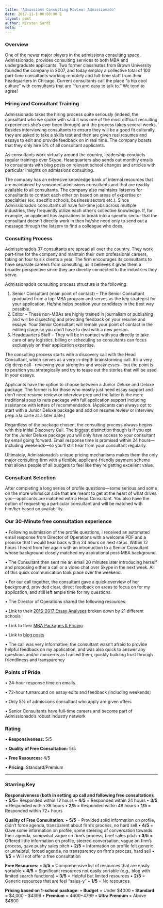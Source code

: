 ```yaml
---
title: 'Admissions Consulting Review: Admissionado'
date: 2017-11-1 00:00:00 Z
layout: post
author: Kirsten Sardi
meta: ''
--- 
```


### **Overview**
One of the newer major players in the admissions consulting space, Admissionado, provides consulting services to both MBA and undergraduate applicants.  Two former classmates from Brown University founded the company in 2007, and today employ a collective total of 100 part-time consultants working remotely and full-time staff from their headquarters in Chicago.  Current consultants call the place “a hip cool culture” with consultants that are “fun and easy to talk to.” We tend to agree! 

### **Hiring and Consultant Training**
Admissionado takes the hiring process quite seriously (indeed, the consultant who we spoke with said it was one of the most difficult recruiting experiences she’s ever been through) and the process takes several weeks.  Besides interviewing consultants to ensure they will be a good fit culturally, they are asked to take a skills test and then are given real resumes and essays to edit and provide feedback on in real time.  The company boasts that they only hire 5% of all consultant applicants. 

As consultants work virtually around the country, leadership conducts regular trainings over Skype.  Headquarters also sends out monthly emails to consultants with blog posts on relevant school changes and articles with particular insights on admissions consulting.  

The company has an extensive knowledge bank of internal resources that are maintained by seasoned admissions consultants and that are readily available to all consultants.  The company also maintains listservs for consultants to contact each other on based on areas of expertise or specialties (ex. specific schools, business sectors etc.).  Since Admissionado’s consultants all have full-time jobs across multiple industries, they frequently utilize each other’s collective knowledge.  If, for example, an applicant has aspirations to break into a specific sector that the consultant doesn’t directly work in then he/she need only to send out a message through the listserv to find a colleague who does.  

### **Consulting Process**

Admissionado’s 37 consultants are spread all over the country.  They work part-time for the company and maintain their own professional careers, taking on four to six clients a year.  The firm encourages its consultants to have separate careers from consulting, as it believes it gives them a broader perspective since they are directly connected to the industries they serve.  

Admissionado’s consulting process structure is the following:

1.	Senior Consultant (main point of contact) – The Senior Consultant graduated from a top-MBA program and serves as the key strategist for your application.  He/she helps position your candidacy in the best way possible.
2.	Editor – These non-MBAs are highly trained in journalism or publishing and will be dissecting and providing feedback on your resume and essays.  Your Senior Consultant will remain your point of contact in the editing stage so you don’t have to deal with a new person. 
3.	Headquarters Staff – They will be in contact with you directly to take care of any logistics, billing or scheduling so consultants can focus exclusively on their application expertise.  

The consulting process starts with a discovery call with the Head Consultant, which serves as a very in-depth brainstorming call.  It’s a very dig deep call—reviewing your strengths and weaknesses—but the point is to position you strategically and try to tease out the stories that will be used in your essays.  

Applicants have the option to choose between a Junior Deluxe and Deluxe package.  The former is for those who mostly just need essay support and don’t need resume review or interview prep and the latter is the more traditional soup to nuts package with full application support including assistance with letters of recommendation.  (Applicants can always opt to start with a Junior Deluxe package and add on resume review or interview prep a la carte at a later date.) 

Regardless of the package chosen, the consulting process always begins with this initial Discovery Call.  The biggest distinction though is if you opt for the Junior Deluxe package you will only have access to your consultant by email going forward.  Email response time is promised within 24 hours—including weekends—so you’ll still hear from your consultant regularly. 

Ultimately, Admissionado’s unique pricing mechanisms makes them the only major consulting firm with a flexible, applicant-friendly payment scheme that allows people of all budgets to feel like they’re getting excellent value.

### **Consultant Selection**

After completing a long series of profile questions—some serious and some on the more whimsical side that are meant to get at the heart of what drives you—applicants are matched with a Head Consultant.  You also have the option of requesting a particular consultant and will be matched with him/her based on availability.  

### **Our 30-Minute free consultation experience**

• Following submission of the profile questions, I received an automated email response from Director of Operations with a welcome PDF and a promise that I would hear back within 24 hours on next steps. Within 12 hours I heard from her again with an introduction to a Senior Consultant whose background closely matched my aspirational post-MBA background.

• The Consultant then sent me an email 20 minutes later introducing herself and proposing either a call or a video chat over Skype in the next week.  All of this quick communication took place over the weekend.

• For our call together, the consultant gave a quick overview of her background, provided clear, direct feedback on areas to focus on for my application, and still left ample time for my questions. 

• The Director of Operations shared the following resources:

• Link to their [2016-2017 Essay Analyses](http://admissionado.com/resources/essay-analysis/?utm_medium=email&utm_content=four&utm_campaign=mba_post_fc&utm_source=Admissionado+Master+List&utm_campaign=5208cfef04-&utm_medium=email&utm_term=0_a8ca47cb10-5208cfef04-143954981) broken down by 21 different schools

• Link to their [MBA Packages & Pricing](http://admissionado.com/mba/pricing/?utm_medium=email&utm_content=three&utm_campaign=mba_post_fc&utm_source=Admissionado+Master+List&utm_campaign=55569db5f4-&utm_medium=email&utm_term=0_a8ca47cb10-55569db5f4-143954981)

• Link to [blog posts](http://admissionado.com/blog/)

• The call was very informative; the consultant wasn’t afraid to provide helpful feedback on my application, and was also quick to answer any questions and/or concerns as I raised them, quickly building trust through friendliness and transparency

### **Points of Pride**

• 24-hour response time on emails

• 72-hour turnaround on essay edits and feedback (including weekends)

• Only 5% of admissions consultant who apply are given offers

• Senior Consultants have full-time careers and become part of Admissionado’s robust industry network




### **Rating**

• **Responsiveness:**	5/5

• **Quality of Free Consultation:**	5/5

• **Free Resources:** 4/5

• **Pricing:** Standard/Premium


-------------------------------------------------------------------------------------------------------------------------------------

### **Starring Key**

**Responsiveness (both in setting up call and following free consultation):**
• **5/5**= Responded within 12 hours
• **4/5** = Responded within 24 hours
• **3/5** = Responded within 36 hours
• **2/5** = Responded within 48 hours
• **1/5** = Responded within 72+ hours

**Quality of Free Consultation:**
• **5/5** = Provided solid information on profile, didn’t force agenda, transparent about firm’s process, no hard sell
• **4/5** = Gave some information on profile, some steering of conversation towards their agenda, somewhat vague on firm’s process, brief sales pitch
• **3/5** = Offered little information on profile, steered conversation, vague on firm’s process, gave pushy sales pitch
• **2/5** = Information on profile felt generic or unhelpful, forced agenda, no transparency on firm’s process, hard sell
• **1/5** = Will not offer a free consultation

**Free Resources:**
• **5/5** = Comprehensive list of resources that are easily sortable
• **4/5** = Significant resources not easily sortable (e.g., blog with limited search functions)
• **3/5** = Helpful but limited resources
• **2/5** = Generic resources that are feel “sales-y”
• **1/5** = No resources

**Pricing based on 1-school package:**
• **Budget** = Under $4000
• **Standard** = $4,000 - $4399
• **Premium** = $4400-$4799
• **Ultra Premium** = Above $4800




